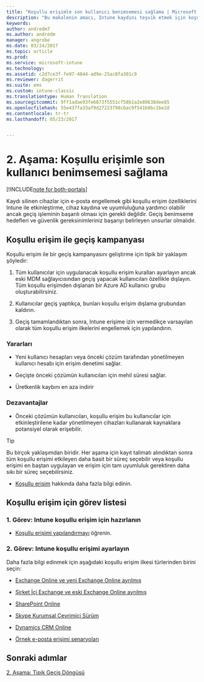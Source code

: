 ```yaml
---
title: "Koşullu erişimle son kullanıcı benimsemesi sağlama | Microsoft Docs"
description: "Bu makalenin amacı, Intune kaydını teşvik etmek için koşullu erişimden nasıl yararlanılacağına ilişkin öngörüler sağlamaktır."
keywords: 
author: andredm7
ms.author: andredm
manager: angrobe
ms.date: 03/24/2017
ms.topic: article
ms.prod: 
ms.service: microsoft-intune
ms.technology: 
ms.assetid: c2d7ce3f-fe97-4044-ad9e-25ac8fa301c9
ms.reviewer: dagerrit
ms.suite: ems
ms.custom: intune-classic
ms.translationtype: Human Translation
ms.sourcegitcommit: 9ff1adae93fe6873f5551cf58b1a2e89638dee85
ms.openlocfilehash: 55e437fa33af9d27223798cbac9f541b0bc1be2d
ms.contentlocale: tr-tr
ms.lasthandoff: 05/23/2017


---
```


# <a name="phase-2-drive-end-user-adoption-with-conditional-access"></a>2. Aşama: Koşullu erişimle son kullanıcı benimsemesi sağlama

[!INCLUDE[note for both-portals](../includes/note-for-both-portals.md)]

Kaydı silinen cihazlar için e-posta engellemek gibi koşullu erişim özelliklerini Intune ile etkinleştirme, cihaz kaydına ve uyumluluğuna yardımcı olabilir ancak geçiş işleminin başarılı olması için gerekli değildir. Geçiş benimseme hedefleri ve güvenlik gereksinimleriniz başarıyı belirleyen unsurlar olmalıdır.

## <a name="migration-campaign-with-conditional-access"></a>Koşullu erişim ile geçiş kampanyası

Koşullu erişim ile bir geçiş kampanyasını geliştirme için tipik bir yaklaşım şöyledir:

1.  Tüm kullanıcılar için uygulanacak koşullu erişim kuralları ayarlayın ancak eski MDM sağlayıcısından geçiş yapacak kullanıcıları özellikle dışlayın. Tüm koşullu erişimden dışlanan bir Azure AD kullanıcı grubu oluşturabilirsiniz.

2.  Kullanıcılar geçiş yaptıkça, bunları koşullu erişim dışlama grubundan kaldırın.

3.  Geçiş tamamlandıktan sonra, Intune erişime izin vermedikçe varsayılan olarak tüm koşullu erişim ilkelerini engellemek için yapılandırın.

### <a name="advantages"></a>Yararları

-   Yeni kullanıcı hesapları veya önceki çözüm tarafından yönetilmeyen kullanıcı hesabı için erişim denetimi sağlar.

-   Geçişte önceki çözümün kullanıcıları için mehil süresi sağlar.

-   Üretkenlik kaybını en aza indirir

### <a name="disadvantages"></a>Dezavantajlar

-   Önceki çözümün kullanıcıları, koşullu erişim bu kullanıcılar için etkinleştirilene kadar yönetilmeyen cihazları kullanarak kaynaklara potansiyel olarak erişebilir.

> [!TIP]
> Bu birçok yaklaşımdan biridir. Her aşama için kayıt talimatı alındıktan sonra tüm koşullu erişimi etkileyen daha basit bir süreç seçebilir veya koşullu erişimi en baştan uygulayan ve erişim için tam uyumluluk gerektiren daha sıkı bir süreç seçebilirsiniz.

-   [Koşullu erişim](https://docs.microsoft.com/intune/conditional-access) hakkında daha fazla bilgi edinin.

## <a name="task-list-for-conditional-access"></a>Koşullu erişim için görev listesi

### <a name="task-1-get-ready-for-intune-conditional-access"></a>1. Görev: Intune koşullu erişim için hazırlanın

-   [Koşullu erişimi yapılandırmayı](/intune-classic/deploy-use/restrict-access-to-email-and-o365-services-with-microsoft-intune) öğrenin.

### <a name="task-2-set-up-intune-conditional-access"></a>2. Görev: Intune koşullu erişimi ayarlayın

Daha fazla bilgi edinmek için aşağıdaki koşullu erişim ilkesi türlerinden birini seçin:

-   [Exchange Online ve yeni Exchange Online ayrılmış](/intune-classic/deploy-use/restrict-access-to-exchange-online-with-microsoft-intune)

-   [Şirket İçi Exchange ve eski Exchange Online ayrılmış](/intune-classic/deploy-use/restrict-access-to-exchange-onpremises-with-microsoft-intune)

-   [SharePoint Online](/intune-classic/deploy-use/restrict-access-to-sharepoint-online-with-microsoft-intune)

-   [Skype Kurumsal Çevrimiçi Sürüm](/intune-classic/deploy-use/restrict-access-to-skype-for-business-online-with-microsoft-intune)

-   [Dynamics CRM Online](/intune-classic/deploy-use/restrict-access-to-dynamics-crm-online-with-microsoft-intune)

-   [Örnek e-posta erişimi senaryoları](/intune-classic/deploy-use/restrict-email-access-example-scenarios)

## <a name="next-steps"></a>Sonraki adımlar

[2. Aşama: Tipik Geçiş Döngüsü](/intune-classic/plan-design/migration-phase2-typical-migration-cycle)

